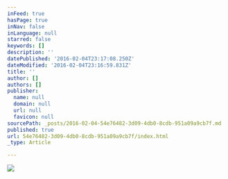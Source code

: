 ```yaml
---
inFeed: true
hasPage: true
inNav: false
inLanguage: null
starred: false
keywords: []
description: ''
datePublished: '2016-02-04T23:17:08.250Z'
dateModified: '2016-02-04T23:16:59.831Z'
title: ''
author: []
authors: []
publisher:
  name: null
  domain: null
  url: null
  favicon: null
sourcePath: _posts/2016-02-04-54e76482-3d09-4db0-8cdb-951a09a9cb7f.md
published: true
url: 54e76482-3d09-4db0-8cdb-951a09a9cb7f/index.html
_type: Article

---
```

![](https://the-grid-user-content.s3-us-west-2.amazonaws.com/e85d4df9-53de-406a-9e7e-32c5053bed78.jpg)